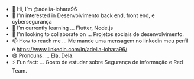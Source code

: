 - 👋 Hi, I’m @adelia-iohara96
- 👀 I’m interested in Desenvolvimento back end, front end, e cybersegurança
- 🌱 I’m currently learning ... Flutter, Node.js
- 💞️ I’m looking to collaborate on ... Projetos sociais de desenvolvimento.
- 📫 How to reach me ... Me mande uma mensagem no linkedin meu perfil é https://www.linkedin.com/in/adelia-iohara96/
- 😄 Pronouns: ... Ela, Dela.
- ⚡ Fun fact: ... Gosto de estudar sobre Segurança de informação e Red Team.

<!---
adelia-iohara96/adelia-iohara96 is a ✨ special ✨ repository because its `README.md` (this file) appears on your GitHub profile.
You can click the Preview link to take a look at your changes.
--->
